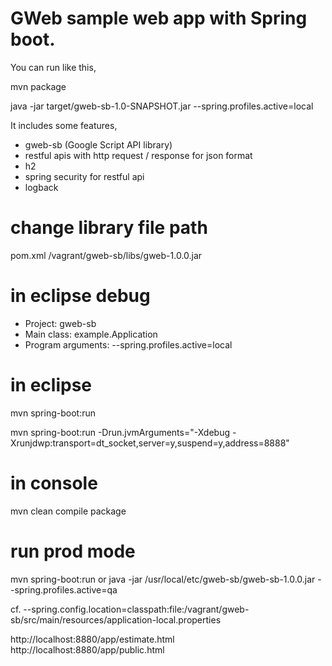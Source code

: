 GWeb sample web app with Spring boot.
=========================================================

You can run like this,

mvn package

java -jar target/gweb-sb-1.0-SNAPSHOT.jar --spring.profiles.active=local 

It includes some features,

- gweb-sb (Google Script API library)
- restful apis with http request / response for json format
- h2
- spring security for restful api
- logback

# change library file path
pom.xml
<systemPath>/vagrant/gweb-sb/libs/gweb-1.0.0.jar</systemPath>

# in eclipse debug
- Project: gweb-sb
- Main class: example.Application
- Program arguments: --spring.profiles.active=local

# in eclipse
mvn spring-boot:run

mvn spring-boot:run -Drun.jvmArguments="-Xdebug -Xrunjdwp:transport=dt_socket,server=y,suspend=y,address=8888"

# in console

mvn clean compile package

# run prod mode

mvn spring-boot:run
or
java -jar /usr/local/etc/gweb-sb/gweb-sb-1.0.0.jar --spring.profiles.active=qa

cf. --spring.config.location=classpath:file:/vagrant/gweb-sb/src/main/resources/application-local.properties

http://localhost:8880/app/estimate.html
http://localhost:8880/app/public.html
   

